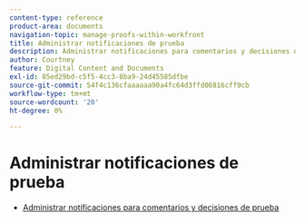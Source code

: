 ```yaml
---
content-type: reference
product-area: documents
navigation-topic: manage-proofs-within-workfront
title: Administrar notificaciones de prueba
description: Administrar notificaciones para comentarios y decisiones de prueba
author: Courtney
feature: Digital Content and Documents
exl-id: 85ed29bd-c5f5-4cc3-8ba9-24d45585dfbe
source-git-commit: 54f4c136cfaaaaaa90a4fc64d3ffd06816cff9cb
workflow-type: tm+mt
source-wordcount: '20'
ht-degree: 0%

---
```


# Administrar notificaciones de prueba

* [Administrar notificaciones para comentarios y decisiones de prueba](../../../../review-and-approve-work/proofing/reviewing-proofs-within-workfront/manage-notifications-for-proof-comments.md)
